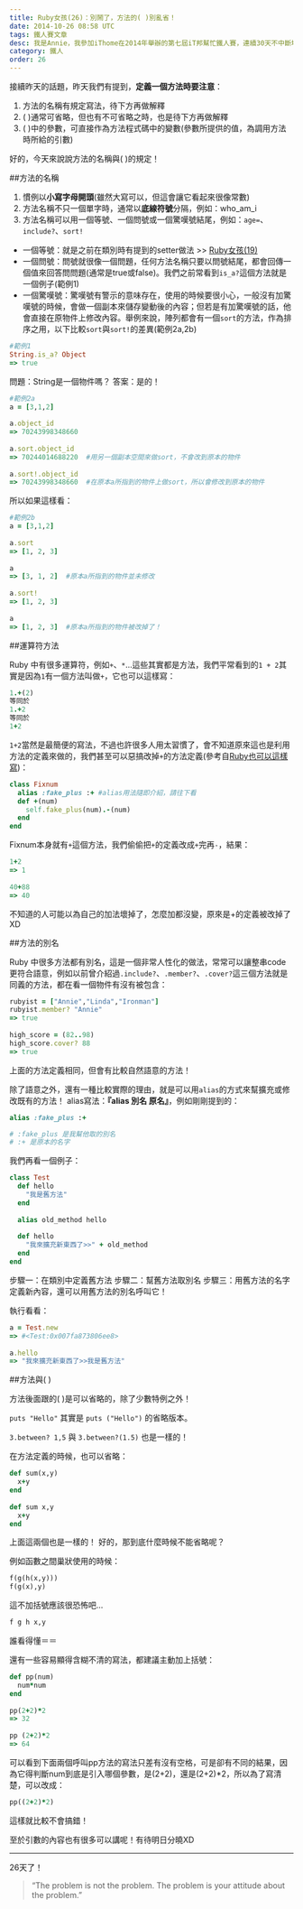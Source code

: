 ```yaml
---
title: Ruby女孩(26)：別鬧了，方法的( )別亂省！
date: 2014-10-26 08:58 UTC
tags: 鐵人賽文章
desc: 我是Annie，我參加iThome在2014年舉辦的第七屆iT邦幫忙鐵人賽，連續30天不中斷地記錄自己學習Ruby的歷程，這一系列30篇文章，推薦給跟我一樣初學Ruby約半年的朋友參考。
category: 鐵人
order: 26
---
```


接續昨天的話題，昨天我們有提到，**定義一個方法時要注意**：

1. 方法的名稱有規定寫法，待下方再做解釋
2. ( )通常可省略，但也有不可省略之時，也是待下方再做解釋
3. ( )中的參數，可直接作為方法程式碼中的變數(參數所提供的值，為調用方法時所給的引數)

好的，今天來說說方法的名稱與( )的規定！

##方法的名稱

1. 慣例以**小寫字母開頭**(雖然大寫可以，但這會讓它看起來很像常數)
2. 方法名稱不只一個單字時，通常以**底線符號**分隔，例如：who_am_i
3. 方法名稱可以用一個等號、一個問號或一個驚嘆號結尾，例如：`age=`、`include?`、`sort!`
  - 一個等號：就是之前在類別時有提到的setter做法 >> [Ruby女孩(19)](/ironman/2014-10-19-ruby-girl-19-ruby-class-getter-setter.html)
  - 一個問號：問號就很像一個問題，任何方法名稱只要以問號結尾，都會回傳一個值來回答問問題(通常是true或false)。我們之前常看到`is_a?`這個方法就是一個例子(範例1)
  - 一個驚嘆號：驚嘆號有警示的意味存在，使用的時候要很小心，一般沒有加驚嘆號的時候，會做一個副本來儲存變動後的內容；但若是有加驚嘆號的話，他會直接在原物件上修改內容。舉例來說，陣列都會有一個`sort`的方法，作為排序之用，以下比較`sort`與`sort!`的差異(範例2a,2b)

~~~ruby
#範例1
String.is_a? Object  
=> true  
~~~

問題：String是一個物件嗎？
答案：是的！

~~~ruby
#範例2a
a = [3,1,2]  
  
a.object_id  
=> 70243998348660  
  
a.sort.object_id  
=> 70244014688220  #用另一個副本空間來做sort，不會改到原本的物件  
  
a.sort!.object_id  
=> 70243998348660  #在原本a所指到的物件上做sort，所以會修改到原本的物件  
~~~

所以如果這樣看：

~~~ruby
#範例2b
a = [3,1,2]  
  
a.sort  
=> [1, 2, 3]  
  
a  
=> [3, 1, 2]  #原本a所指到的物件並未修改  
  
a.sort!  
=> [1, 2, 3]  
  
a  
=> [1, 2, 3]  #原本a所指到的物件被改掉了！  
~~~

##運算符方法

Ruby 中有很多運算符，例如`+`、`*`...這些其實都是方法，我們平常看到的`1 + 2`其實是因為`1`有一個方法叫做`+`，它也可以這樣寫：

~~~ruby
1.+(2)  
等同於  
1.+2  
等同於  
1+2  
~~~

`1+2`當然是最簡便的寫法，不過也許很多人用太習慣了，會不知道原來這也是利用方法的定義來做的，我們甚至可以惡搞改掉`+`的方法定義(參考自[Ruby也可以這樣寫](http://blog.eddie.com.tw/2014/10/16/happy-programming-ruby/))：

~~~ruby
class Fixnum  
  alias :fake_plus :+ #alias用法隨即介紹，請往下看  
  def +(num)  
    self.fake_plus(num).-(num)  
  end  
end  
~~~

Fixnum本身就有`+`這個方法，我們偷偷把`+`的定義改成`+`完再`-`，結果：

~~~ruby
1+2  
=> 1  
  
40+88  
=> 40  
~~~

不知道的人可能以為自己的加法壞掉了，怎麼加都沒變，原來是+的定義被改掉了XD

##方法的別名

Ruby 中很多方法都有別名，這是一個非常人性化的做法，常常可以讓整串code 更符合語意，例如以前曾介紹過`.include?`、`.member?`、`.cover?`這三個方法就是同義的方法，都在看一個物件有沒有被包含：

~~~ruby
rubyist = ["Annie","Linda","Ironman"]  
rubyist.member? "Annie"  
=> true  
  
high_score = (82..98)  
high_score.cover? 88  
=> true  
~~~

上面的方法定義相同，但會有比較自然語意的方法！

除了語意之外，還有一種比較實際的理由，就是可以用`alias`的方式來幫擴充或修改既有的方法！
alias寫法：**『alias 別名 原名』**，例如剛剛提到的：

~~~ruby
alias :fake_plus :+  

# :fake_plus 是我幫他取的別名
# :+ 是原本的名字
~~~

我們再看一個例子：

~~~ruby
class Test  
  def hello  
    "我是舊方法"  
  end  
  
  alias old_method hello  
  
  def hello  
    "我來擴充新東西了>>" + old_method  
  end  
end  
~~~

步驟一：在類別中定義舊方法
步驟二：幫舊方法取別名
步驟三：用舊方法的名字定義新內容，還可以用舊方法的別名呼叫它！

執行看看：

~~~ruby
a = Test.new  
=> #<Test:0x007fa873806ee8>  
  
a.hello  
=> "我來擴充新東西了>>我是舊方法"  
~~~

##方法與( )

方法後面跟的( )是可以省略的，除了少數特例之外！

`puts "Hello"` 其實是 `puts ("Hello")` 的省略版本。

`3.between? 1,5` 與 `3.between?(1.5)` 也是一樣的！

在方法定義的時候，也可以省略：

~~~ruby
def sum(x,y)  
  x+y  
end  
  
def sum x,y  
  x+y  
end  
~~~

上面這兩個也是一樣的！
好的，那到底什麼時候不能省略呢？

例如函數之間巢狀使用的時候：

~~~ruby
f(g(h(x,y)))  
f(g(x),y)  
~~~

這不加括號應該很恐怖吧...

~~~ruby
f g h x,y  
~~~

誰看得懂＝＝

還有一些容易顯得含糊不清的寫法，都建議主動加上括號：

~~~ruby
def pp(num)  
  num*num  
end  
  
pp(2+2)*2  
=> 32  
  
pp (2+2)*2  
=> 64  
~~~

可以看到下面兩個呼叫pp方法的寫法只差有沒有空格，可是卻有不同的結果，因為它得判斷num到底是引入哪個參數，是(2+2)，還是(2+2)*2，所以為了寫清楚，可以改成：

~~~ruby
pp((2+2)*2)  
~~~

這樣就比較不會搞錯！

至於引數的內容也有很多可以講呢！有待明日分曉XD

---

26天了！

> “The problem is not the problem. The problem is your attitude about the problem.”
